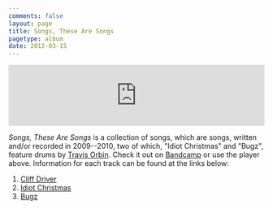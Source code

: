 ```yaml
---
comments: false
layout: page
title: Songs, These Are Songs
pagetype: album
date: 2012-03-15
---
```


<iframe style="border: 0; width: 100%; height: 120px;" src="http://bandcamp.com/EmbeddedPlayer/album=1876446436/size=large/bgcol=ffffff/linkcol=0687f5/tracklist=false/artwork=small/transparent=true/" seamless><a href="http://petepeterson.bandcamp.com/album/songs-these-are-songs">Songs, These Are Songs by Pete Peterson</a></iframe>

_Songs, These Are Songs_ is a collection of songs, which are songs, written
and/or recorded in 2009--2010, two of which, "Idiot Christmas" and "Bugz",
feature drums by [Travis Orbin](http://travisorbin.com). Check it out on
[Bandcamp](http://petepeterson.bandcamp.com/album/songs-these-are-songs) or use
the player above. Information for each track can be found at the links below:

1. [Cliff Driver](cliff-driver)
2. [Idiot Christmas](idiot-christmas)
3. [Bugz](bugz)
